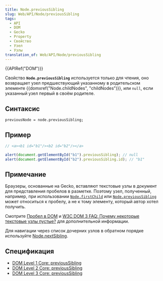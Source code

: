```yaml
---
title: Node.previousSibling
slug: Web/API/Node/previousSibling
tags:
  - API
  - DOM
  - Gecko
  - Property
  - Свойство
  - Узел
  - Узлы
translation_of: Web/API/Node/previousSibling
---
```

{{APIRef("DOM")}}

Свойство **`Node.previousSibling`** используется только для чтения, оно возвращает узел предшествующий указанному в родительском элементе {{domxref("Node.childNodes", "childNodes")}}, или `null`, если указанный узел первый в своём родителе.

## Синтаксис

```
previousNode = node.previousSibling;
```

## Пример

```js
// <a><b1 id="b1"/><b2 id="b2"/></a>

alert(document.getElementById("b1").previousSibling); // null
alert(document.getElementById("b2").previousSibling.id); // "b1"
```

## Примечание

Браузеры, основанные на Gecko, вставляют текстовые узлы в документ для представления пробелов в разметке.
Поэтому узел, полученный, например, при использовании [`Node.firstChild`](/ru/docs/Web/API/Node/firstChild) или [`Node.previousSibling`](/ru/docs/Web/API/Node/previousSibling) может относиться к
пробелу, а не к тому элементу, который автор хотел получить.

Смотрите [Пробел в DOM](/ru/docs/Web/Guide/DOM/Whitespace_in_the_DOM) и
[W3C DOM 3 FAQ: Почему некоторые текстовые узлы пустые?](http://www.w3.org/DOM/faq.html#emptytext)
для дополнительной информации.

Для навигации через список дочерних узлов в обратном порядке используйте [Node.nextSibling](/ru/docs/Web/API/Node.nextSibling).

## Спецификация

- [DOM Level 1 Core: previousSibling](http://www.w3.org/TR/REC-DOM-Level-1/level-one-core.html#attribute-previousSibling)
- [DOM Level 2 Core: previousSibling](http://www.w3.org/TR/DOM-Level-2-Core/core.html#ID-640FB3C8)
- [DOM Level 3 Core: previousSibling](http://www.w3.org/TR/DOM-Level-3-Core/core.html#ID-640FB3C8)
